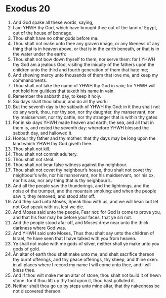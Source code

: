 ﻿# Exodus  20
1. And God spake all these words, saying, 
2. I am YHWH thy God, which have brought thee out of the land of Egypt, out of the house of bondage. 
3. Thou shalt have no other gods before me. 
4. Thou shalt not make unto thee any graven image, or any likeness of any thing that is in heaven above, or that is in the earth beneath, or that is in the water under the earth: 
5. Thou shalt not bow down thyself to them, nor serve them: for I YHWH thy God am a jealous God, visiting the iniquity of the fathers upon the children unto the third and fourth generation of them that hate me; 
6. And shewing mercy unto thousands of them that love me, and keep my commandments. 
7. Thou shalt not take the name of YHWH thy God in vain; for YHWH will not hold him guiltless that taketh his name in vain. 
8. Remember the sabbath day, to keep it holy. 
9. Six days shalt thou labour, and do all thy work: 
10. But the seventh day is the sabbath of YHWH thy God: in it thou shalt not do any work, thou, nor thy son, nor thy daughter, thy manservant, nor thy maidservant, nor thy cattle, nor thy stranger that is within thy gates: 
11. For in six days YHWH made heaven and earth, the sea, and all that in them is, and rested the seventh day: wherefore YHWH blessed the sabbath day, and hallowed it. 
12.  Honour thy father and thy mother: that thy days may be long upon the land which YHWH thy God giveth thee. 
13. Thou shalt not kill. 
14. Thou shalt not commit adultery. 
15. Thou shalt not steal. 
16. Thou shalt not bear false witness against thy neighbour. 
17. Thou shalt not covet thy neighbour’s house, thou shalt not covet thy neighbour’s wife, nor his manservant, nor his maidservant, nor his ox, nor his ass, nor any thing that is thy neighbour’s. 
18.  And all the people saw the thunderings, and the lightnings, and the noise of the trumpet, and the mountain smoking: and when the people saw it, they removed, and stood afar off. 
19. And they said unto Moses, Speak thou with us, and we will hear: but let not God speak with us, lest we die. 
20. And Moses said unto the people, Fear not: for God is come to prove you, and that his fear may be before your faces, that ye sin not. 
21. And the people stood afar off, and Moses drew near unto the thick darkness where God was. 
22.  And YHWH said unto Moses, Thus thou shalt say unto the children of Israel, Ye have seen that I have talked with you from heaven. 
23. Ye shall not make with me gods of silver, neither shall ye make unto you gods of gold. 
24.  An altar of earth thou shalt make unto me, and shalt sacrifice thereon thy burnt offerings, and thy peace offerings, thy sheep, and thine oxen: in all places where I record my name I will come unto thee, and I will bless thee. 
25. And if thou wilt make me an altar of stone, thou shalt not build it of hewn stone: for if thou lift up thy tool upon it, thou hast polluted it. 
26. Neither shalt thou go up by steps unto mine altar, that thy nakedness be not discovered thereon. 
